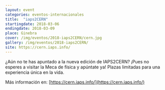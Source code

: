```yaml
---
layout: event
categories: eventos-internacionales
title:  "iaps2CERN"
startingdate: 2018-03-06
endingdate: 2018-03-09
place: Ginebra
cover: /img/eventos/2018-iaps2CERN/cern.jpg
gallery: /img/eventos/2018-iaps2CERN/
site: https://cern.iaps.info/
---
```


¿Aún no te has apuntado a la nueva edición de IAPS2CERN? ¡Pues no esperes a visitar la Meca de física y apúntate ya! Plazas limitadas para una experiencia única en la vida.

Más información en: [https://cern.iaps.info/](https://cern.iaps.info/)
